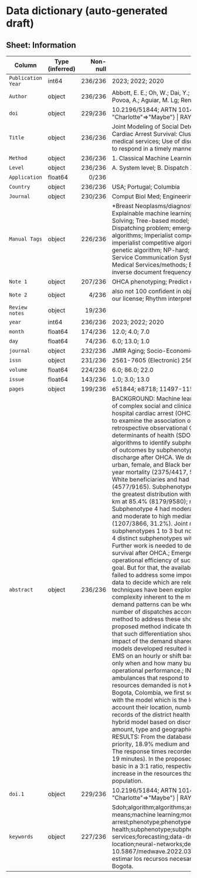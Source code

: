 # Data dictionary (auto-generated draft)

## Sheet: Information

| Column | Type (inferred) | Non-null | Example values |
|---|---|---:|---|
| `Publication Year` | int64 | 236/236 | 2023; 2022; 2020 |
| `Author` | object | 236/236 | Abbott, E. E.; Oh, W.; Dai, Y.; Feuer, C.; Chan, L.; Carr, B. G.; Nadkarni, G. N.; Abreu, P.; Santos, D.; Barbosa-Povoa, A.; Aguiar, M. Lg; Renteria, R. R.; Catumba-Ruiz, J.; Barrera, J. O.; Redondo, J. M. |
| `doi` | object | 229/236 | 10.2196/51844; ARTN 101492     10.1016/j.seps.2022.101492; RAYYAN-INCLUSION: {"Jamie"=>"Included", "Charlotte"=>"Maybe"} \| RAYYAN-LABELS: 3. Evolutionary ,B. Dispatch level |
| `Title` | object | 236/236 | Joint Modeling of Social Determinants and Clinical Factors to Define Subphenotypes in Out-of-Hospital Cardiac Arrest Survival: Cluster Analysis; Data-driven forecasting for operational planning of emergency medical services; Use of discrete event simulation and genetic algorithms to estimate the necessary resources to respond in a timely manner in the Medical Emergency System in Bogota |
| `Method` | object | 236/236 | 1. Classical Machine Learning; 2. Deep Learning; 3. Evolutionary |
| `Level` | object | 236/236 | A. System level; B. Dispatch Zone; C. Response Zone |
| `Application` | float64 | 0/236 |  |
| `Country` | object | 236/236 | USA; Portugal; Columbia |
| `Journal` | object | 230/236 | Comput Biol Med; Engineering Optimization; J Med Internet Res |
| `Manual Tags` | object | 226/236 | *Breast Neoplasms/diagnostic imaging; *Heart Diseases; Case-based reasoning; Decision path mining; Explainable machine learning; Female; Gbdt; Humans; Machine Learning; Paramedical diagnosis; Problem Solving; Tree-based model; -constraint method; Computational experiment; Deterministic modeling; Disaster; Dispatching problem; emergency medical services; Emergency services; Emergency vehicles; Genetic algorithms; Imperialist competitive algorithms; Large-scale problem; Meta heuristic algorithm; multi-objective imperialist competitive algorithm; Non dominated sorting genetic algorithm ii (NSGA II); non-dominated sorting genetic algorithm; NP-hard; Humans; emergency medical service; Machine Learning; Emergency Medical Service Communication Systems; trauma; Bayes Theorem; *Emergency Medical Dispatch; *Emergency Medical Services/methods; Bernoulli naive Bayes; dispatcher; emergency medical dispatch; frequency-inverse document frequency |
| `Note 1` | object | 207/236 | OHCA phenotyping; Predict demand; No full text on wales e-library |
| `Note 2` | object | 4/236 | also not 100 confident in objective if it is equation only no data; Sheffield has access but cannot download on our license; Rhythm interpretation |
| `Review notes` | object | 19/236 |   |
| `year` | int64 | 236/236 | 2023; 2022; 2020 |
| `month` | float64 | 174/236 | 12.0; 4.0; 7.0 |
| `day` | float64 | 74/236 | 6.0; 13.0; 1.0 |
| `journal` | object | 232/236 | JMIR Aging; Socio-Economic Planning Sciences; Medwave |
| `issn` | object | 231/236 | 2561-7605 (Electronic)     2561-7605 (Linking); 0038-0121; 0717-6384 (Electronic)     0717-6384 (Linking) |
| `volume` | float64 | 224/236 | 6.0; 86.0; 22.0 |
| `issue` | float64 | 143/236 | 1.0; 3.0; 13.0 |
| `pages` | object | 199/236 | e51844; e8718; 11497-11506 |
| `abstract` | object | 236/236 | BACKGROUND: Machine learning clustering offers an unbiased approach to better understand the interactions of complex social and clinical variables via integrative subphenotypes, an approach not studied in out-of-hospital cardiac arrest (OHCA). OBJECTIVE: We conducted a cluster analysis for a cohort of OHCA survivors to examine the association of clinical and social factors for mortality at 1 year. METHODS: We used a retrospective observational OHCA cohort identified from Medicare claims data, including area-level social determinants of health (SDOH) features and hospital-level data sets. We applied k-means clustering algorithms to identify subphenotypes of beneficiaries who had survived an OHCA and examined associations of outcomes by subphenotype. RESULTS: We identified 27,028 unique beneficiaries who survived to discharge after OHCA. We derived 4 distinct subphenotypes. Subphenotype 1 included a distribution of more urban, female, and Black beneficiaries with the least robust area-level SDOH measures and the highest 1-year mortality (2375/4417, 53.8%). Subphenotype 2 was characterized by a greater distribution of male, White beneficiaries and had the strongest zip code-level SDOH measures, with 1-year mortality at 49.9% (4577/9165). Subphenotype 3 had the highest rates of cardiac catheterization at 34.7% (1342/3866) and the greatest distribution with a driving distance to the index OHCA hospital from their primary residence >16.1 km at 85.4% (8179/9580); more were also discharged to a skilled nursing facility after index hospitalization. Subphenotype 4 had moderate median household income at US $51,659.50 (IQR US $41,295 to $67,081) and moderate to high median unemployment at 5.5% (IQR 4.2%-7.1%), with the lowest 1-year mortality (1207/3866, 31.2%). Joint modeling of these features demonstrated an increased hazard of death for subphenotypes 1 to 3 but not for subphenotype 4 when compared to reference. CONCLUSIONS: We identified 4 distinct subphenotypes with differences in outcomes by clinical and area-level SDOH features for OHCA. Further work is needed to determine if individual or other SDOH domains are specifically tied to long-term survival after OHCA.; Emergency medical services (EMS) play a vital role in delivering pre-hospital care. The operational efficiency of such services is critical and adequate demand forecasts can contribute to such a goal. But for that, the available data need to be well characterized before being used. Previous studies have failed to address some important aspects of this need, such as exploring a comprehensive list of contextual data to decide which are relevant to explain the EMS demand behavior. Moreover, modern forecasting techniques have been explored in the EMS context, including neural networks, but the computational complexity inherent to the methods and their use was not discussed. Finally, it is also unclear how different demand patterns can be when predicting the volume of emergency calls considering the priority level and the number of dispatches according to vehicle type. This study proposes a generic data-driven forecasting method to address these shortcomings and to support operational decisions. The results obtained with the proposed method indicate that each priority call and vehicle type shows different patterns, which suggests that such differentiation should contribute to better resource allocation. At the same time, the operational impact of the demand shared by neighboring zones proved to be significant at bases near the border. The models developed resulted in important decision tools that can be used to predict the dynamic demand of EMS on an hourly or shift basis. Additionally, the method adds value for decision-makers that want to plan not only when and how many but also where resources are demanded, avoiding assumptions that impact the operational performance.; INTRODUCTION: Bogota has a Medical Emergency System of public and private ambulances that respond to health incidents. However, its sufficiency in quantity, type and location of the resources demanded is not known. OBJECTIVE: Based on the data from the Medical Emergency System of Bogota, Colombia, we first sought to characterize the prehospital re- sponse in cardiac arrest and determine with the model which is the least number of resources necessary to respond within eight minutes, taking into account their location, number, and type. METHODS: A database of incidents reported in administrative records of the district health authority of Bogota (2014 to 2017) was obtained. Based on this information, a hybrid model based on discrete event simulation and genetic algorithms was designed to establish the amount, type and geographic location of resources according to the frequencies and typology of the events. RESULTS: From the database, Bogota presented 938 671 ambulances dispatches in the period. 47.4% high priority, 18.9% medium and 33.74% low. 92% of these corresponded to 15 of 43 medical emergency codes. The response times recorded were longer than expected, especially in out-of-hospital cardiac arrest (median 19 minutes). In the proposed model, the best scenario required at least 281 ambulances, medicalized and basic in a 3:1 ratio, respectively, to respond in adequate time. CONCLUSIONS: Results suggest the need for an increase in the resources that respond to these incidents to bring these response times to the needs of our population. |
| `doi.1` | object | 229/236 | 10.2196/51844; ARTN 101492     10.1016/j.seps.2022.101492; RAYYAN-INCLUSION: {"Jamie"=>"Included", "Charlotte"=>"Maybe"} \| RAYYAN-LABELS: 3. Evolutionary ,B. Dispatch level |
| `keywords` | object | 227/236 | Sdoh;algorithm;algorithms;association;associations;cardiac;cardiology;cluster;clustering;cohort;death;heart;k-means;machine learning;mortality;myocardial;observational;out-of-hospital-cardiac arrest;phenotype;phenotypes;retrospective;social determinants of health;subphenotype;subphenotypes;survival;survive;survivor;survivors; emergency medical services;forecasting;data-driven;neural networks;ems calls;ambulance service demand;ambulance location;neural-networks;demand;optimization;challenges;prediction;management;model; 10.5867/medwave.2022.03.002100     %(Uso de simulacion de eventos discretos y algoritmos geneticos para estimar los recursos necesarios para responder oportunamente en el sistema de emergencias medicas en Bogota. |

